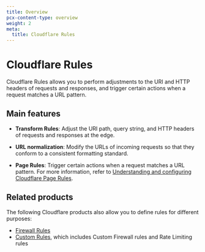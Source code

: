 ```yaml
---
title: Overview
pcx-content-type: overview
weight: 2
meta:
  title: Cloudflare Rules
---
```


# Cloudflare Rules

Cloudflare Rules allows you to perform adjustments to the URI and HTTP headers of requests and responses, and trigger certain actions when a request matches a URL pattern.

## Main features

*   **Transform Rules**: Adjust the URI path, query string, and HTTP headers of requests and responses at the edge.

*   **URL normalization**: Modify the URLs of incoming requests so that they conform to a consistent formatting standard.

*   **Page Rules**: Trigger certain actions when a request matches a URL pattern. For more information, refer to [Understanding and configuring Cloudflare Page Rules](https://support.cloudflare.com/hc/articles/218411427).

## Related products

The following Cloudflare products also allow you to define rules for different purposes:

*   [Firewall Rules](/firewall/)
*   [Custom Rules](/waf/custom-rules), which includes Custom Firewall rules and Rate Limiting rules
